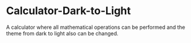 # Calculator-Dark-to-Light
A calculator where all mathematical operations can be performed and the theme from dark to light also can be changed.
